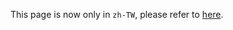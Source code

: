 This page is now only in `zh-TW`, please refer to [here](/docs/zh-TW/secretary_team/instructions/scope_of_team/).
